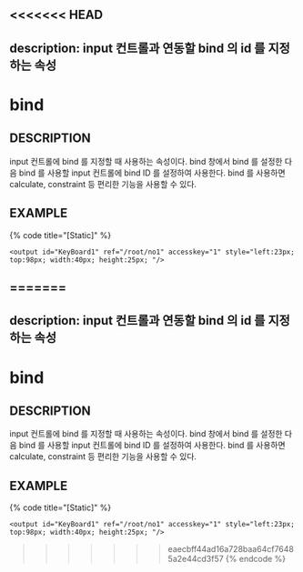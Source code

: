 <<<<<<< HEAD
---
description: input 컨트롤과 연동할 bind 의 id 를 지정하는 속성     
---

#   bind                       

## DESCRIPTION

input 컨트롤에 bind 를 지정할 때 사용하는 속성이다.
bind 창에서 bind 를 설정한 다음 bind 를 사용할 input 컨트롤에 bind ID 를 설정하여 사용한다.
bind 를 사용하면 calculate, constraint 등 편리한 기능을 사용할 수 있다.

## EXAMPLE

{% code title="\[Static\]" %}
```markup
<output id="KeyBoard1" ref="/root/no1" accesskey="1" style="left:23px; top:98px; width:40px; height:25px; "/> 
```
=======
---
description: input 컨트롤과 연동할 bind 의 id 를 지정하는 속성     
---

#   bind                       

## DESCRIPTION

input 컨트롤에 bind 를 지정할 때 사용하는 속성이다.
bind 창에서 bind 를 설정한 다음 bind 를 사용할 input 컨트롤에 bind ID 를 설정하여 사용한다.
bind 를 사용하면 calculate, constraint 등 편리한 기능을 사용할 수 있다.

## EXAMPLE

{% code title="\[Static\]" %}
```markup
<output id="KeyBoard1" ref="/root/no1" accesskey="1" style="left:23px; top:98px; width:40px; height:25px; "/> 
```
>>>>>>> eaecbff44ad16a728baa64cf76485a2e44cd3f57
{% endcode %}